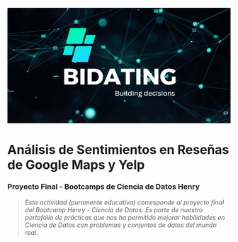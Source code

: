 ![Steam](assets/Bidating_readme.png)
<br />

# Análisis de Sentimientos en Reseñas de Google Maps y Yelp
### Proyecto Final - Bootcamps de Ciencia de Datos Henry

> _Esta actividad (puramente educativa) corresponde al proyecto final del Bootcamp Henry - Ciencia de Datos. Es parte de nuestro portafolio de prácticas que nos ha permitido mejorar habilidades en Ciencia de Datos con problemas y conjuntos de datos del mundo real._
